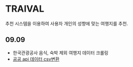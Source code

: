 # TRAIVAL
추천 시스템을 이용하여 사용자 개인의 성향에 맞는 여행지를 추천.

## 09.09
* 한국관광공사 음식, 숙박 제외 여행지 데이터 크롤링
* [공공 api 데이터 csv변환](http://wik.iptime.org/traival/travel_recommedation/-/tree/master/data_scapping/data)

